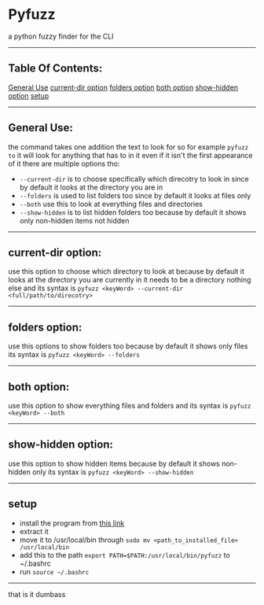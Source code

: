 # Pyfuzz
a python fuzzy finder for the CLI

--- 

## Table Of Contents:
[General Use](#general-use)
    [current-dir option](#current-dir-option)
    [folders option](#folders-option)
    [both option](#both-option)
    [show-hidden option](#show-hidden-option)
[setup](#setup)

---

## General Use:
the command takes one addition the text to look for so for example `pyfuzz to` it will look for anything that has to in it 
even if it isn't the first appearance of it there are multiple options tho:
- `--current-dir` is to choose specifically which direcotry to look in since by default it looks at the directory you are in
- `--folders` is used to list folders too since by default it looks at files only
- `--both` use this to look at everything files and directories
- `--show-hidden` is to list hidden folders too because by default it shows only non-hidden items not hidden

---

## current-dir option:
use this option to choose which directory to look at because by default it looks at the directory you are currently in
it needs to be a directory nothing else and its syntax is `pyfuzz <keyWord> --current-dir <full/path/to/direcotry>`

--- 

## folders option:
use this options to show folders too because by default it shows only files its syntax is `pyfuzz <keyWord> --folders`

--- 

## both option:
use this option to show everything files and folders and its syntax is `pyfuzz <keyWord> --both`

---

## show-hidden option:
use this option to show hidden items because by default it shows non-hidden only its syntax is `pyfuzz <keyWord> --show-hidden`

---

## setup
- install the program from [this link](https://github.com/Omar-Arabi1/Pyfuzz/releases/download/V1.0/pyfuzz.tar.xz)
- extract it
- move it to /usr/local/bin through `sudo mv <path_to_installed_file> /usr/local/bin`
- add this to the path `export PATH=$PATH:/usr/local/bin/pyfuzz` to ~/.bashrc
- run `source ~/.bashrc`

---

that is it dumbass